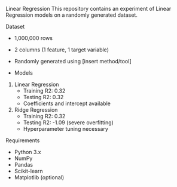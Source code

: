 Linear Regression
This repository contains an experiment  of Linear Regression  models on a randomly generated dataset.

Dataset

- 1,000,000 rows
- 2 columns (1 feature, 1 target variable)
- Randomly generated using [insert method/tool]

- Models

1. Linear Regression
    - Training R2: 0.32
    - Testing R2: 0.32
    - Coefficients and intercept available
2. Ridge Regression
    - Training R2: 0.32
    - Testing R2: -1.09 (severe overfitting)
    - Hyperparameter tuning necessary
      
Requirements

- Python 3.x
- NumPy
- Pandas
- Scikit-learn
- Matplotlib (optional)
